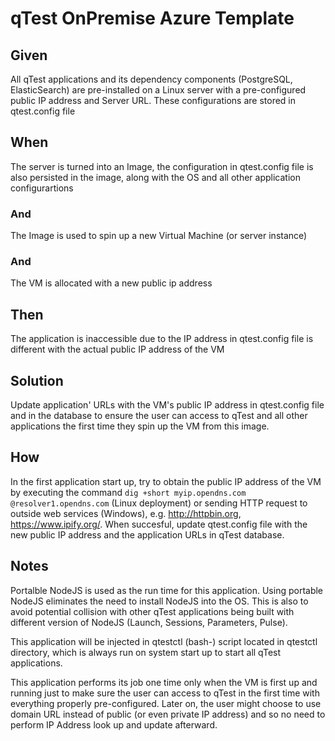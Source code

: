 # qTest OnPremise Azure Template

## Given
All qTest applications and its dependency components (PostgreSQL, ElasticSearch) are pre-installed on a Linux server with a pre-configured public IP address and Server URL.
These configurations are stored in qtest.config file

## When
The server is turned into an Image, the configuration in qtest.config file is also persisted in the image, along with the OS and all other application configurartions

### And
The Image is used to spin up a new Virtual Machine (or server instance)

### And
The VM is allocated with a new public ip address

## Then
The application is inaccessible due to the IP address in qtest.config file is different with the actual public IP address of the VM

## Solution
Update application' URLs with the VM's public IP address in qtest.config file and in the database to ensure the user can access to qTest and all other applications the first time they spin up the VM from this image.

## How
In the first application start up, try to obtain the public IP address of the VM by executing the command ```dig +short myip.opendns.com @resolver1.opendns.com``` (Linux deployment) or sending HTTP request to outside web services (Windows), e.g. http://httpbin.org, https://www.ipify.org/. When succesful, update qtest.config file with the new public IP address and the application URLs in qTest database.

## Notes
Portalble NodeJS is used as the run time for this application. Using portable NodeJS eliminates the need to install NodeJS into the OS. This is also to avoid potential collision with other qTest applications being built with different version of NodeJS (Launch, Sessions, Parameters, Pulse).

This application will be injected in qtestctl (bash-) script located in qtestctl directory, which is always run on system start up to start all qTest applications.

This application performs its job one time only when the VM is first up and running just to make sure the user can access to qTest in the first time with everything properly pre-configured. Later on, the user might choose to use domain URL instead of public (or even private IP address) and so no need to perform IP Address look up and update afterward.
